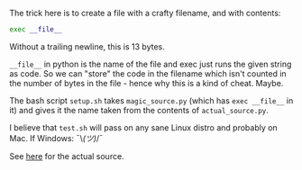 The trick here is to create a file with a crafty filename, and with
contents:

```python
exec __file__
```

Without a trailing newline, this is 13 bytes.

`__file__` in python is the name of the file and exec just runs the
given string as code. So we can "store" the code in the filename which
isn't counted in the number of bytes in the file - hence why this is a
kind of cheat. Maybe.

The bash script `setup.sh` takes `magic_source.py` (which has
`exec __file__` in it) and gives it the name taken from the contents
of `actual_source.py`.

I believe that `test.sh` will pass on any sane Linux distro and
probably on Mac. If Windows: ¯\\_(ツ)_/¯

See [here](https://github.com/YorkCodeDojo/codegolf/blob/aa16f7a55ca61dbccd365f8d38ae23f01992ff8d/plumdog_cheating/W%3D'Head%7Cshoulders%7Cknees%20and%7Ctoes%7Cand%20eyes%7Cand%20ears%7Cand%20mouth%20and%7Cnose%7C'.split('%7C')%0Al%3D'%7B0%7D%2C%20%7B1%7D%2C%20%7B2%7D%20%7B3%7D%5Cn%7B2%7D%20%7B3%7D'%0Afor%20i%20in%20range(9):print(l%2B'%5Cn'%2Bl%2B'%5Cn%7B4%7D%20%7B5%7D%20%7B6%7D%20%7B7%7D%5Cn'%2Bl%2B'%5Cn').format(*W)%3BW%5Bi%5D%3D'%20'.join(%5B'...'%5D*(W%5Bi%5D.count('%20')%2B1))) for the actual source.
